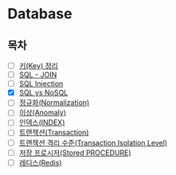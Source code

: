 # Database

## 목차

* [ ] [키(Key) 정리]()
* [ ] [SQL - JOIN]()
* [ ] [SQL Injection]()
* [X] [SQL vs NoSQL](https://github.com/shunnnl/cs-study/blob/main/database/sql-vs-nosql.md)
* [ ] [정규화(Normalization)]()
* [ ] [이상(Anomaly)]()
* [ ] [인덱스(INDEX)]()
* [ ] [트랜잭션(Transaction)]()
* [ ] [트랜잭션 격리 수준(Transaction Isolation Level)]()
* [ ] [저장 프로시저(Stored PROCEDURE)]()
* [ ] [레디스(Redis)]()
